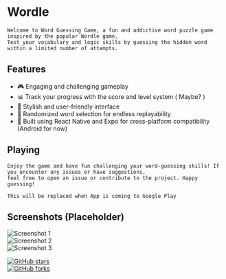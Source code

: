 # Wordle

    Welcome to Word Guessing Game, a fun and addictive word puzzle game inspired by the popular Wordle game. 
    Test your vocabulary and logic skills by guessing the hidden word within a limited number of attempts.

## Features

  - 🎮 Engaging and challenging gameplay
  - 📊 Track your progress with the score and level system ( Maybe? )
  - 🌈 Stylish and user-friendly interface
  - 🔄 Randomized word selection for endless replayability
  - 📱 Built using React Native and Expo for cross-platform compatibility (Android for now)

## Playing
    Enjoy the game and have fun challenging your word-guessing skills! If you encounter any issues or have suggestions, 
    feel free to open an issue or contribute to the project. Happy guessing!

    This will be replaced when App is coming to Google Play

## Screenshots (Placeholder)

![Screenshot 1](screenshots/screenshot1.png) <br>
![Screenshot 2](screenshots/screenshot2.png) <br>
![Screenshot 3](screenshots/screenshot3.png)

[![GitHub stars](https://img.shields.io/github/stars/Tuukkaleksi/wordle-project.svg?style=social)](https://github.com/Tuukkaleksi/wordle-project/stargazers) <br>
[![GitHub forks](https://img.shields.io/github/forks/Tuukkaleksi/wordle-project-game.svg?style=social)](https://github.com/Tuukkaleksi/wordle-project/network)
